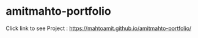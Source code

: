 # amitmahto-portfolio

Click link to see Project : https://mahtoamit.github.io/amitmahto-portfolio/
